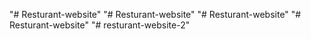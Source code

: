 "# Resturant-website" 
"# Resturant-website" 
"# Resturant-website" 
"# Resturant-website" 
"# resturant-website-2" 
